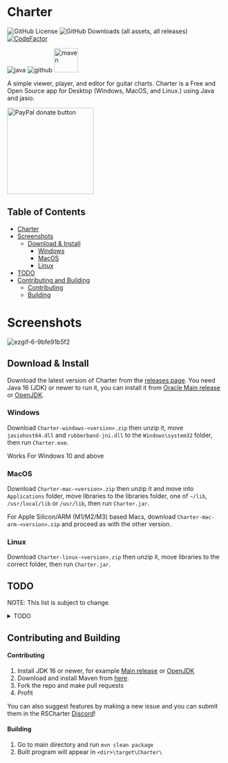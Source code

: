 # Charter
![GitHub License](https://img.shields.io/github/license/Lordszynencja/Charter) ![GitHub Downloads (all assets, all releases)](https://img.shields.io/github/downloads/Lordszynencja/Charter/total) [![CodeFactor](https://www.codefactor.io/repository/github/lordszynencja/charter/badge)](https://www.codefactor.io/repository/github/lordszynencja/charter) 

![java](https://cdn.jsdelivr.net/npm/@intergrav/devins-badges@3/assets/cozy/built-with/java_vector.svg) ![github](https://cdn.jsdelivr.net/npm/@intergrav/devins-badges@3/assets/cozy/available/github_vector.svg) <img alt="maven" height="56" src="https://cdn.jsdelivr.net/npm/@intergrav/devins-badges@3/assets/cozy/built-with/maven_vector.svg">

A simple viewer, player, and editor for guitar charts. Charter is a Free and Open Source app for Desktop (Windows, MacOS, and Linux.) using Java and jasio.

[<img src="https://github.com/user-attachments/assets/bc3fe648-daab-448d-ab9f-87b800587c84" alt="PayPal donate button" width="200"/>](https://www.paypal.com/donate/?hosted_button_id=YH2SN57E68LK8)

## Table of Contents
- [Charter](#charter)
- [Screenshots](#screenshots)
  - [Download & Install](#download--install)
    - [Windows](#windows)
    - [MacOS](#macos)
    - [Linux](#linux)
- [TODO](#todo)
- [Contributing and Building](#contributing-and-building)
  - [Contributing](#contributing)
  - [Building](#building)

# Screenshots

![ezgif-6-9bfe91b5f2](https://github.com/Lordszynencja/Charter/assets/106457611/89a3201e-9d40-4947-a8dc-21e528c31251)

## Download & Install

Download the latest version of Charter from the [releases page](https://github.com/Lordszynencja/Charter/releases/latest).
You need Java 16 (JDK) or newer to run it, you can install it from [Oracle Main release](https://www.oracle.com/java/technologies/javase/jdk16-archive-downloads.html) or [OpenJDK](https://jdk.java.net/archive/).

### Windows

Download `Charter-windows-<version>.zip` then unzip it, move `jasiohost64.dll` and `rubberband-jni.dll` to the `Windows\system32` folder, then run `Charter.exe`.

Works For Windows 10 and above

### MacOS

Download `Charter-mac-<version>.zip` then unzip it and move into `Applications` folder, move libraries to the libraries folder, one of `~/lib`, `/usr/local/lib` or `/usr/lib`, then run `Charter.jar`.

For Apple Silicon/ARM (M1/M2/M3) based Macs, download `Charter-mac-arm-<version>.zip` and proceed as with the other version.

### Linux

Download `Charter-linux-<version>.zip` then unzip it, move libraries to the correct folder, then run `Charter.jar`.

## TODO

NOTE: This list is subject to change.

<details>
  <summary>TODO</summary>
  
new features:
- ctrl + rclick to split hand shape
- improve lyric tapping
- option to add/remove audio at the end of the song
- octave up low pass option
- ER options for bonus rhythm
- more validations
- straightening beats when anchor is removed
- vocal notes creation/deletion revamp
- preview of beats' movements when dragging them
- ability to shift all further beats
- smarter slides and linked notes
- add autogenerated fhp after slide ends
- join linked notes with same flags
- change vibrato tail for linked notes
- modern theme tail types
- auto fhp creating moving top fret instead of bottom fret if new is above
- slide shape options
- tab notation under edit area
- add tabs with arrangements
- new select options:
> - select all after etc.
> - select by clicking note tail
> - select like
> - select by string with list of filters?
- handling strings beyond max?
- FHP creation switch stretch/make new/ask user?
- multiple tracks preview
- quick paste section/phrase tab
- stems
- spectrogram

bugs:
- 3D view repeat FHPs
- gp8 import hand shapes
- error checks for wrong fhps for handshapes
- gp5 import triplet feel
- bend gp5 import positions
- midi bass
- check tempo moving notes
- After accidentally linking the previous note to a chord at the start of a handshape (which removed the chord) when I recreated it, the notes behaved like individual notes and not like a chord. No matter what I tried I could not get it to properly treat it like a chord again. This caused it to display odd in both the 3D preview and in Rocksmith after building the project.

formats to add:
- psarc
  
3D preview:
- exploding notes with shaky camera
- arpeggios colored note shadows
- editable camera settings
- camera more like in RS
- string vibrating when plucked

Future things:
- Campaign/Guitarcade
- NAM support/integration (Neural Amp Module)
- Local/Online Multiplayer

</details>


## Contributing and Building

#### Contributing
1. Install JDK 16 or newer, for example [Main release](https://www.oracle.com/java/technologies/javase/jdk16-archive-downloads.html) or [OpenJDK](https://jdk.java.net/archive/)
2. Download and install Maven from [here](https://maven.apache.org/index.html).
3. Fork the repo and make pull requests
4. Profit

You can also suggest features by making a new issue and you can submit them in the RSCharter [Discord](https://discord.gg/JA6Jan3pcx)!

#### Building
1. Go to main directory and run `mvn clean package`
2. Built program will appear in `<dir>\target\Charter\`
